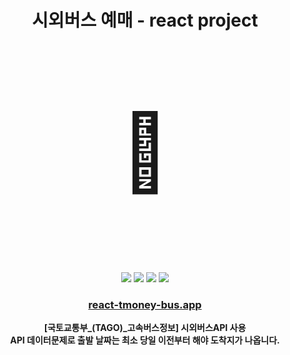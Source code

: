 <center>

# 시외버스 예매 - react project

<p style="font-size: 120px;">🚌</p>
<img src="https://img.shields.io/badge/react-%2320232a.svg?style=for-the-badge&logo=react&logoColor=%2361DAFB"> <img src="https://img.shields.io/badge/redux-%23593d88.svg?style=for-the-badge&logo=redux&logoColor=white"> <img src="https://img.shields.io/badge/styled--components-DB7093?style=for-the-badge&logo=styled-components&logoColor=white"> <img src="https://img.shields.io/badge/firestore-%23039BE5.svg?style=for-the-badge&logo=firebase">

### [react-tmoney-bus.app](https://react-tmoney-bus.vercel.app/)

**[국토교통부_(TAGO)_고속버스정보] 시외버스API 사용**
<br />
**API 데이터문제로 출발 날짜는 최소 당일 이전부터 해야 도착지가 나옵니다.**

</center>
